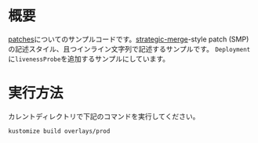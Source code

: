 # 概要

[patches](https://kubectl.docs.kubernetes.io/references/kustomize/patches/)についてのサンプルコードです。[strategic-merge](https://github.com/kubernetes/community/blob/master/contributors/devel/sig-api-machinery/strategic-merge-patch.md)-style patch (SMP)の記述スタイル、且つインライン文字列で記述するサンプルです。
`Deployment`に`livenessProbe`を追加するサンプルにしています。

# 実行方法

カレントディレクトリで下記のコマンドを実行してください。

```sh
kustomize build overlays/prod
```
